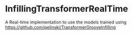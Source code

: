 # InfillingTransformerRealTime
A Real-time implementation to use the models trained using  https://github.com/pelinski/TransformerGrooveInfilling
